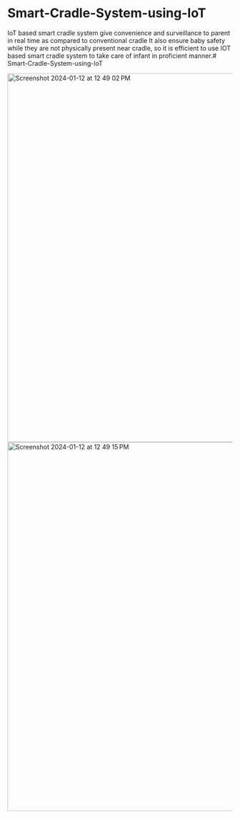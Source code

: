 # Smart-Cradle-System-using-IoT
IoT based smart cradle system give convenience and surveillance to parent in real time as compared to conventional cradle It also ensure baby safety while they are not physically present near cradle, so it is efficient to use IOT based smart cradle system to take care of infant in proficient manner.# Smart-Cradle-System-using-IoT


<img width="826" alt="Screenshot 2024-01-12 at 12 49 02 PM" src="https://github.com/Abhinavreddy20/Smart-Cradle-System-using-IoT/assets/143411869/20399433-190b-40ee-a0fd-a1ae580809fd">


<img width="826" alt="Screenshot 2024-01-12 at 12 49 15 PM" src="https://github.com/Abhinavreddy20/Smart-Cradle-System-using-IoT/assets/143411869/4c495051-453c-41f1-9d86-0bcd11e08da1">
